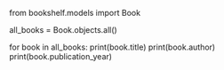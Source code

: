 <!-- import model -->
from bookshelf.models import Book

<!-- setup a query set -->
all_books = Book.objects.all()

<!-- iterate over object and retrive it's content  -->
for book in all_books:
    print(book.title)
    print(book.author)
    print(book.publication_year)